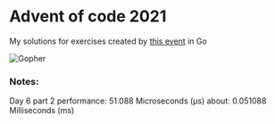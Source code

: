 # Advent of code 2021

My solutions for exercises created by [this event](https://adventofcode.com/) in Go

![Gopher](https://programmer.group/images/article/fe4d07d1ee0e1907f3cd4397e0ffdb8a.jpg)

### Notes:
Day 6 part 2 performance: 51.088 Microseconds (µs) about: 0.051088 Milliseconds (ms)